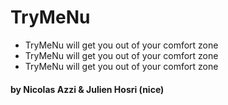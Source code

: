 # TryMeNu


- TryMeNu will get you out of your comfort zone
- TryMeNu will get you out of your comfort zone
- TryMeNu will get you out of your comfort zone


#### by Nicolas Azzi & Julien Hosri (nice)
